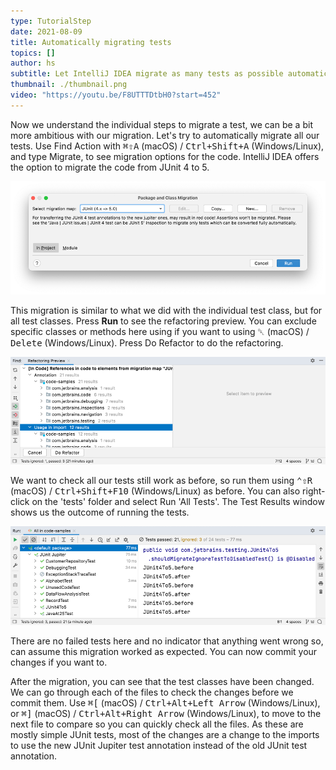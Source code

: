 ```yaml
---
type: TutorialStep
date: 2021-08-09
title: Automatically migrating tests
topics: []
author: hs
subtitle: Let IntelliJ IDEA migrate as many tests as possible automatically
thumbnail: ./thumbnail.png
video: "https://youtu.be/F8UTTTDtbH0?start=452"
---
```


Now we understand the individual steps to migrate a test, we can be a bit more ambitious with our migration. Let's try to automatically migrate all our tests. Use Find Action with <kbd>⌘⇧A</kbd> (macOS) / <kbd>Ctrl+Shift+A</kbd> (Windows/Linux), and type Migrate, to see migration options for the code. IntelliJ IDEA offers the option to migrate the code from JUnit 4 to 5.

![migrate.png](migrate.png)

This migration is similar to what we did with the individual test class, but for all test classes. Press **Run** to see the refactoring preview. You can exclude specific classes or methods here using if you want to using <kbd>␡</kbd> (macOS) / <kbd>Delete</kbd> (Windows/Linux). Press Do Refactor to do the refactoring.

![refactoring_preview.png](refactoring_preview.png)

We want to check all our tests still work as before, so run them using <kbd>⌃⇧R</kbd> (macOS) / <kbd>Ctrl+Shift+F10</kbd> (Windows/Linux) as before. You can also right-click on the 'tests' folder and select Run 'All Tests'. The Test Results window shows us the outcome of running the tests.

![run_tests.png](run_tests.png)

There are no failed tests here and no indicator that anything went wrong so, can assume this migration worked as expected. You can now commit your changes if you want to.

After the migration, you can see that the test classes have been changed. We can go through each of the files to check the changes before we commit them. Use <kbd>⌘\[</kbd> (macOS) / <kbd>Ctrl+Alt+Left Arrow</kbd> (Windows/Linux), or <kbd>⌘\]</kbd> (macOS) / <kbd>Ctrl+Alt+Right Arrow</kbd> (Windows/Linux), to move to the next file to compare so you can quickly check all the files. As these are mostly simple JUnit tests, most of the changes are a change to the imports to use the new JUnit Jupiter test annotation instead of the old JUnit test annotation.

